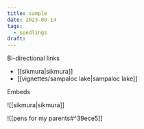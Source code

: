 ```yaml
---
title: sample
date: 2023-09-14
tags:
  - seedlings
draft:
---
```

Bi-directional links
- [[sikmura|sikmura]]
- [[vignettes/sampaloc lake|sampaloc lake]]

Embeds

![[sikmura|sikmura]]

![[pens for my parents#^39ece5]]